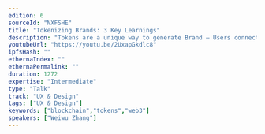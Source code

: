 ```yaml
---
edition: 6
sourceId: "NXFSHE"
title: "Tokenizing Brands: 3 Key Learnings"
description: "Tokens are a unique way to generate Brand – Users connections.  There is a world in terms of what users can do with tokens, and leading Brands such as La Praire, Hugo Boss are already exploring this world with us. Connections are the key. We have realized that the value of the token comes from connections, together with goods and services. It’s clear for us now that tokens are the integration point for web3 and token technology should be built around this concept."
youtubeUrl: "https://youtu.be/2UxapGkdlc8"
ipfsHash: ""
ethernaIndex: ""
ethernaPermalink: ""
duration: 1272
expertise: "Intermediate"
type: "Talk"
track: "UX & Design"
tags: ["UX & Design"]
keywords: ["blockchain","tokens","web3"]
speakers: ["Weiwu Zhang"]
---
```

